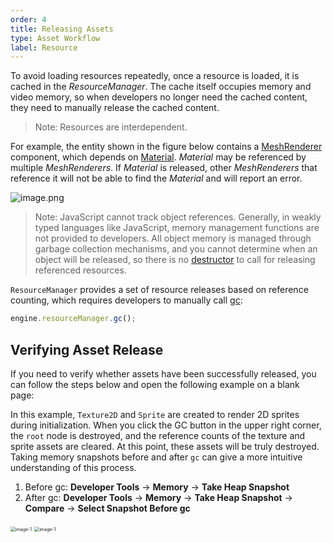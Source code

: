 ```yaml
---
order: 4
title: Releasing Assets
type: Asset Workflow
label: Resource
---
```


To avoid loading resources repeatedly, once a resource is loaded, it is cached in the _ResourceManager_. The cache itself occupies memory and video memory, so when developers no longer need the cached content, they need to manually release the cached content.

> Note: Resources are interdependent.

For example, the entity shown in the figure below contains a [MeshRenderer](/apis/core/#MeshRenderer) component, which depends on [Material](/apis/core/#Material). _Material_ may be referenced by multiple _MeshRenderers_. If _Material_ is released, other _MeshRenderers_ that reference it will not be able to find the _Material_ and will report an error.

![image.png](https://gw.alipayobjects.com/mdn/mybank_yulibao/afts/img/A*wXmqRIwqI18AAAAAAAAAAAAAARQnAQ)

> Note: JavaScript cannot track object references. Generally, in weakly typed languages like JavaScript, memory management functions are not provided to developers. All object memory is managed through garbage collection mechanisms, and you cannot determine when an object will be released, so there is no [destructor](https://zh.wikipedia.org/wiki/%E8%A7%A3%E6%A7%8B%E5%AD%90) to call for releasing referenced resources.

`ResourceManager` provides a set of resource releases based on reference counting, which requires developers to manually call [gc](/apis/core/#ResourceManager-gc):

```typescript
engine.resourceManager.gc();
```

## Verifying Asset Release

If you need to verify whether assets have been successfully released, you can follow the steps below and open the following example on a blank page:

<playground src="assets-gc.ts"></playground>

In this example, `Texture2D` and `Sprite` are created to render 2D sprites during initialization. When you click the GC button in the upper right corner, the `root` node is destroyed, and the reference counts of the texture and sprite assets are cleared. At this point, these assets will be truly destroyed. Taking memory snapshots before and after `gc` can give a more intuitive understanding of this process.

1. Before gc: **Developer Tools** -> **Memory** -> **Take Heap Snapshot**
2. After gc: **Developer Tools** -> **Memory** -> **Take Heap Snapshot** -> **Compare** -> **Select Snapshot Before gc**

<img src="https://mdn.alipayobjects.com/huamei_yo47yq/afts/img/A*CtRmTqXDgt0AAAAAAAAAAAAADhuCAQ/original" alt="image-1" style="zoom:50%;" />

<img src="https://mdn.alipayobjects.com/huamei_yo47yq/afts/img/A*E5PwQ7ocw2EAAAAAAAAAAAAADhuCAQ/original" alt="image-1" style="zoom:50%;" />
